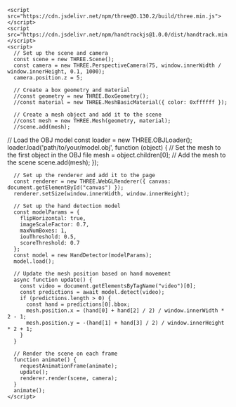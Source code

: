 <html>

  <head>
    <meta charset="utf-8">
    <title>AR Hand Detection</title>
    <style>
      #canvas {
        width: 100vw;
        height: 100vh;
        position: absolute;
        top: 0;
        left: 0;
        z-index: -1;
      }
    </style>
  </head>
  <body>
    <canvas id="canvas"></canvas>

    <script src="https://cdn.jsdelivr.net/npm/three@0.130.2/build/three.min.js"></script>
    <script src="https://cdn.jsdelivr.net/npm/handtrackjs@1.0.0/dist/handtrack.min.js"></script>
    <script>
      // Set up the scene and camera
      const scene = new THREE.Scene();
      const camera = new THREE.PerspectiveCamera(75, window.innerWidth / window.innerHeight, 0.1, 1000);
      camera.position.z = 5;

      // Create a box geometry and material
      //const geometry = new THREE.BoxGeometry();
      //const material = new THREE.MeshBasicMaterial({ color: 0xffffff });

      // Create a mesh object and add it to the scene
      //const mesh = new THREE.Mesh(geometry, material);
      //scene.add(mesh);

// Load the OBJ model
const loader = new THREE.OBJLoader();
loader.load('path/to/your/model.obj', function (object) {
  // Set the mesh to the first object in the OBJ file
  mesh = object.children[0];
  // Add the mesh to the scene
  scene.add(mesh);
});


      // Set up the renderer and add it to the page
      const renderer = new THREE.WebGLRenderer({ canvas: document.getElementById("canvas") });
      renderer.setSize(window.innerWidth, window.innerHeight);

      // Set up the hand detection model
      const modelParams = {
        flipHorizontal: true,
        imageScaleFactor: 0.7,
        maxNumBoxes: 1,
        iouThreshold: 0.5,
        scoreThreshold: 0.7
      };
      const model = new HandDetector(modelParams);
      model.load();

      // Update the mesh position based on hand movement
      async function update() {
        const video = document.getElementsByTagName("video")[0];
        const predictions = await model.detect(video);
        if (predictions.length > 0) {
          const hand = predictions[0].bbox;
          mesh.position.x = (hand[0] + hand[2] / 2) / window.innerWidth * 2 - 1;
          mesh.position.y = -(hand[1] + hand[3] / 2) / window.innerHeight * 2 + 1;
        }
      }

      // Render the scene on each frame
      function animate() {
        requestAnimationFrame(animate);
        update();
        renderer.render(scene, camera);
      }
      animate();
    </script>
  </body>
</html>
